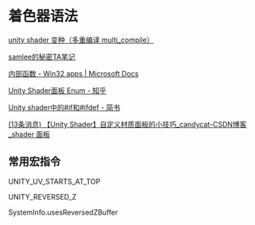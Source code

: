 # 着色器语法

[unity shader 变种（多重编译 multi_compile）](https://www.jianshu.com/p/8750704a2f4c)

[samlee的秘密TA笔记](https://www.kdocs.cn/l/cbSqBT9pOXH5)

[内部函数 - Win32 apps | Microsoft Docs](https://docs.microsoft.com/zh-cn/windows/win32/direct3dhlsl/dx-graphics-hlsl-intrinsic-functions)

[Unity Shader面板 Enum - 知乎](https://zhuanlan.zhihu.com/p/339067416)

[Unity shader中的#if和#ifdef - 简书](https://www.jianshu.com/p/8006145bb01e)

[(13条消息) 【Unity Shader】自定义材质面板的小技巧_candycat-CSDN博客_shader 面板](https://blog.csdn.net/candycat1992/article/details/51417965)

## 常用宏指令

UNITY_UV_STARTS_AT_TOP

UNITY_REVERSED_Z

SystemInfo.usesReversedZBuffer
